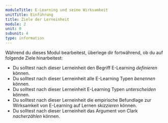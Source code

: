 ```yaml
---
moduleTitle: E-Learning und seine Wirksamkeit
unitTitle: Einführung
title: Ziele der Lerneinheit
module: 2
unit: 0
subunit: 4
type: information
---
```


Während du dieses Modul bearbeitest, überlege dir fortwährend, ob du auf folgende Ziele hinarbeitest:

* Du solltest nach dieser Lerneinheit den Begriff E-Learning *definieren* können.
* Du solltest nach dieser Lerneinheit alle E-Learning Typen *benennen* können. 
* Du solltest nach dieser Lerneinheit E-Learning Typen *unterscheiden* können. 
* Du solltest nach dieser Lerneinheit die empirische Befundlage zur Wirksamkeit von E-Learning auf Lernen *skizzieren* können. 
* Du solltest nach dieser Lerneinheit das Argument von Clark *nacherzählen* können. 


